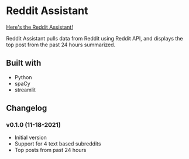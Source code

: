 # Reddit Assistant

[Here's the Reddit Assistant!](https://share.streamlit.io/oliverliu1/reddit_assistant/app.py)

Reddit Assistant pulls data from Reddit using Reddit API, and displays the top post from the past 24 hours summarized.

## Built with

- Python
- spaCy
- streamlit

## Changelog

### v0.1.0 (11-18-2021)
- Initial version
- Support for 4 text based subreddits
- Top posts from past 24 hours
